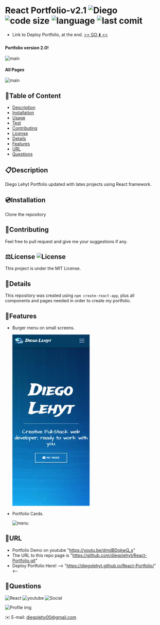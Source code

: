 # React Portfolio-v2.1 ![Diego](https://img.shields.io/badge/version-v2.1.0-yellow) ![code size](https://img.shields.io/github/languages/code-size/diegolehyt/React-Portfolio) ![language](https://img.shields.io/github/languages/top/diegolehyt/React-Portfolio) ![last comit](https://img.shields.io/github/last-commit/diegolehyt/React-Portfolio) 

- Link to Deploy Portfolio, at the end. [>> GO ⬇️ <<](#url)

#### Portfolio version 2.0!
![main](public/images/1.gif)


#### All Pages
![main](public/images/2.gif)


## 📌Table of Content

* [Description](#description)
* [Installation](#installation)
* [Usage](#usage)
* [Test](#test)
* [Contributing](#contributing)
* [License](#license)
* [Details](#details)
* [Features](#features)
* [URL](#url)
* [Questions](#questions)

## 📋Description
Diego Lehyt Portfolio updated with lates projects using React framework.


## 💿Installation
Clone the repository

## 🤝Contributing
Feel free to pull request and give me your suggestions if any.
          
## ⚖️License  ![License](https://img.shields.io/github/license/diegolehyt/React-Portfolio)
This project is under the MIT License.

## 📑Details

This repository was created using ```npm create-react-app```, plus all components and pages needed in order to create my portfolio.

## 📀Features
- Burger menu on small screens.

  ![neon](public/images/4.gif)

- Portfolio Cards.

  ![menu](public/images/3.gif)

## 🔗URL  

- Portfolio Demo on youtube "https://youtu.be/dmdBDokwQ_s"
- The URL to this repo page is "https://github.com/diegolehyt/React-Portfolio.git"
- Deploy Portfolio Here! --> "https://diegolehyt.github.io/React-Portfolio/" <--

## 👤Questions  
![React](https://img.shields.io/badge/React-gray?style=flat&logo=react)  ![youtube](https://img.shields.io/badge/YouTube-red?style=flat&logo=youtube) ![Social](https://img.shields.io/github/followers/diegolehyt?style=social)  

![Profile img](https://avatars1.githubusercontent.com/u/59458188?v=4)

✉️ E-mail: diegolehy00@gmail.com
